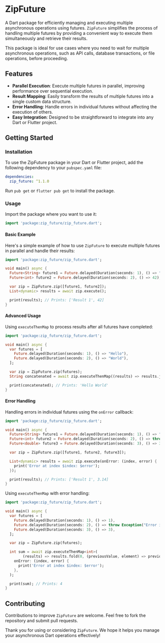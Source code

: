 # ZipFuture

A Dart package for efficiently managing and executing multiple asynchronous operations using futures.
`ZipFuture` simplifies the process of handling multiple futures by providing a convenient way to execute them simultaneously and retrieve their results.

This package is ideal for use cases where you need to wait for multiple asynchronous operations, such as API calls, database transactions, or file operations, before proceeding.

## Features

- **Parallel Execution**: Execute multiple futures in parallel, improving performance over sequential execution.
- **Result Mapping**: Easily transform the results of multiple futures into a single custom data structure.
- **Error Handling**: Handle errors in individual futures without affecting the execution of others.
- **Easy Integration**: Designed to be straightforward to integrate into any Dart or Flutter project.

## Getting Started

### Installation

To use the ZipFuture package in your Dart or Flutter project, add the following dependency to your `pubspec.yaml` file:

```yaml
dependencies:
  zip_future: ^1.1.0
```

Run `pub get` or `flutter pub get` to install the package.

### Usage

Import the package where you want to use it:

```dart
import 'package:zip_future/zip_future.dart';
```

#### Basic Example

Here's a simple example of how to use `ZipFuture` to execute multiple futures in parallel and handle their results:

```dart
import 'package:zip_future/zip_future.dart';

void main() async {
  Future<String> future1 = Future.delayed(Duration(seconds: 1), () => "Result 1");
  Future<int> future2 = Future.delayed(Duration(seconds: 2), () => 42);

  var zip = ZipFuture.zip([future1, future2]);
  List<dynamic> results = await zip.execute();

  print(results); // Prints: ['Result 1', 42]
}
```

#### Advanced Usage

Using `executeThenMap` to process results after all futures have completed:

```dart
import 'package:zip_future/zip_future.dart';

void main() async {
  var futures = [
    Future.delayed(Duration(seconds: 1), () => "Hello"),
    Future.delayed(Duration(seconds: 2), () => "World"),
  ];

  var zip = ZipFuture.zip(futures);
  String concatenated = await zip.executeThenMap((results) => results.join(" "));

  print(concatenated); // Prints: 'Hello World'
}
```

#### Error Handling

Handling errors in individual futures using the `onError` callback:

```dart
import 'package:zip_future/zip_future.dart';

void main() async {
  Future<String> future1 = Future.delayed(Duration(seconds: 1), () => "Result 1");
  Future<int> future2 = Future.delayed(Duration(seconds: 2), () => throw Exception("Error in future2"));
  Future<double> future3 = Future.delayed(Duration(seconds: 3), () => 3.14);

  var zip = ZipFuture.zip([future1, future2, future3]);

  List<dynamic> results = await zip.execute(onError: (index, error) {
    print('Error at index $index: $error');
  });

  print(results); // Prints: ['Result 1', 3.14]
}
```

Using `executeThenMap` with error handling:

```dart
import 'package:zip_future/zip_future.dart';

void main() async {
  var futures = [
    Future.delayed(Duration(seconds: 1), () => 1),
    Future.delayed(Duration(seconds: 2), () => throw Exception("Error in future2")),
    Future.delayed(Duration(seconds: 3), () => 3),
  ];

  var zip = ZipFuture.zip(futures);

  int sum = await zip.executeThenMap<int>(
        (results) => results.fold(0, (previousValue, element) => previousValue + element),
    onError: (index, error) {
      print('Error at index $index: $error');
    },
  );

  print(sum); // Prints: 4
}
```

## Contributing

Contributions to improve `ZipFuture` are welcome. Feel free to fork the repository and submit pull requests.

Thank you for using or considering `ZipFuture`. We hope it helps you manage your asynchronous Dart operations effectively!
